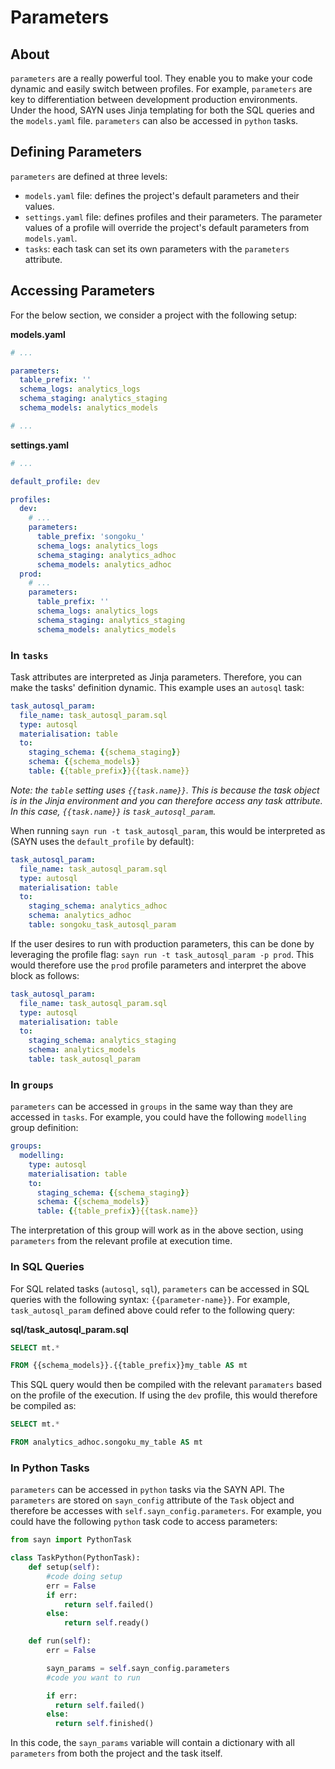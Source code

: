 # Parameters

## About

`parameters` are a really powerful tool. They enable you to make your code dynamic and easily switch between profiles. For example, `parameters` are key to differentiation between development production environments. Under the hood, SAYN uses Jinja templating for both the SQL queries and the `models.yaml` file. `parameters` can also be accessed in `python` tasks.

## Defining Parameters

`parameters` are defined at three levels:

* `models.yaml` file: defines the project's default parameters and their values.
* `settings.yaml` file: defines profiles and their parameters. The parameter values of a profile will override the project's default parameters from `models.yaml`.
* `tasks`: each task can set its own parameters with the `parameters` attribute.

## Accessing Parameters

For the below section, we consider a project with the following setup:

**models.yaml**

```yaml
# ...

parameters:
  table_prefix: ''
  schema_logs: analytics_logs
  schema_staging: analytics_staging
  schema_models: analytics_models

# ...
```

**settings.yaml**

```yaml
# ...

default_profile: dev

profiles:
  dev:
    # ...
    parameters:
      table_prefix: 'songoku_'
      schema_logs: analytics_logs
      schema_staging: analytics_adhoc
      schema_models: analytics_adhoc
  prod:
    # ...
    parameters:
      table_prefix: ''
      schema_logs: analytics_logs
      schema_staging: analytics_staging
      schema_models: analytics_models
```

### In `tasks`

Task attributes are interpreted as Jinja parameters. Therefore, you can make the tasks' definition dynamic. This example uses an `autosql` task:

```yaml
task_autosql_param:
  file_name: task_autosql_param.sql
  type: autosql
  materialisation: table
  to:
    staging_schema: {{schema_staging}}
    schema: {{schema_models}}
    table: {{table_prefix}}{{task.name}}
```

*Note: the `table` setting uses `{{task.name}}`. This is because the task object is in the Jinja environment and you can therefore access any task attribute. In this case, `{{task.name}}` is `task_autosql_param`.*

When running `sayn run -t task_autosql_param`, this would be interpreted as (SAYN uses the `default_profile` by default):

```yaml
task_autosql_param:
  file_name: task_autosql_param.sql
  type: autosql
  materialisation: table
  to:
    staging_schema: analytics_adhoc
    schema: analytics_adhoc
    table: songoku_task_autosql_param
```

If the user desires to run with production parameters, this can be done by leveraging the profile flag: `sayn run -t task_autosql_param -p prod`. This would therefore use the `prod` profile parameters and interpret the above block as follows:

```yaml
task_autosql_param:
  file_name: task_autosql_param.sql
  type: autosql
  materialisation: table
  to:
    staging_schema: analytics_staging
    schema: analytics_models
    table: task_autosql_param
```

### In `groups`

`parameters` can be accessed in `groups` in the same way than they are accessed in `tasks`. For example, you could have the following `modelling` group definition:

```yaml
groups:
  modelling:
    type: autosql
    materialisation: table
    to:
      staging_schema: {{schema_staging}}
      schema: {{schema_models}}
      table: {{table_prefix}}{{task.name}}
```

The interpretation of this group will work as in the above section, using `parameters` from the relevant profile at execution time.

### In SQL Queries

For SQL related tasks (`autosql`, `sql`), `parameters` can be accessed in SQL queries with the following syntax: `{{parameter-name}}`. For example, `task_autosql_param` defined above could refer to the following query:

**sql/task_autosql_param.sql**

```sql
SELECT mt.*

FROM {{schema_models}}.{{table_prefix}}my_table AS mt
```

This SQL query would then be compiled with the relevant `paramaters` based on the profile of the execution. If using the `dev` profile, this would therefore be compiled as:

```sql
SELECT mt.*

FROM analytics_adhoc.songoku_my_table AS mt
```

### In Python Tasks

`parameters` can be accessed in `python` tasks via the SAYN API. The `parameters` are stored on `sayn_config` attribute of the `Task` object and therefore be accesses with `self.sayn_config.parameters`. For example, you could have the following `python` task code to access parameters:

```python
from sayn import PythonTask

class TaskPython(PythonTask):
    def setup(self):
        #code doing setup
        err = False
        if err:
            return self.failed()
        else:
            return self.ready()

    def run(self):
        err = False

        sayn_params = self.sayn_config.parameters
        #code you want to run

        if err:
          return self.failed()
        else:
          return self.finished()
```

In this code, the `sayn_params` variable will contain a dictionary with all `parameters` from both the project and the task itself.
